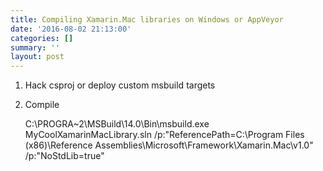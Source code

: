 ```yaml
---
title: Compiling Xamarin.Mac libraries on Windows or AppVeyor
date: '2016-08-02 21:13:00'
categories: []
summary: ''
layout: post
---
```


1. Hack csproj or deploy custom msbuild targets
2. Compile

    C:\PROGRA~2\MSBuild\14.0\Bin\msbuild.exe MyCoolXamarinMacLibrary.sln /p:"ReferencePath=C:\Program Files (x86)\Reference Assemblies\Microsoft\Framework\Xamarin.Mac\v1.0" /p:"NoStdLib=true"

